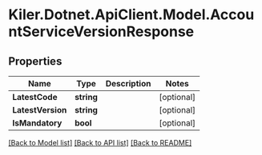 # Kiler.Dotnet.ApiClient.Model.AccountServiceVersionResponse

## Properties

Name | Type | Description | Notes
------------ | ------------- | ------------- | -------------
**LatestCode** | **string** |  | [optional] 
**LatestVersion** | **string** |  | [optional] 
**IsMandatory** | **bool** |  | [optional] 

[[Back to Model list]](../README.md#documentation-for-models) [[Back to API list]](../README.md#documentation-for-api-endpoints) [[Back to README]](../README.md)

